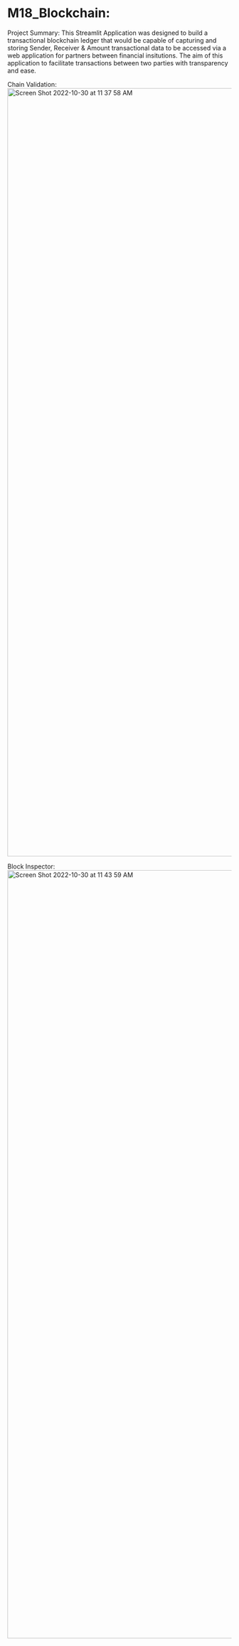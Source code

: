 # M18_Blockchain:
Project Summary:
This Streamlit Application was designed to build a transactional blockchain ledger that would be capable of capturing and storing Sender, Receiver & Amount transactional data to be accessed via a web application for partners between financial insitutions. The aim of this application to facilitate transactions between two parties with transparency and ease. 

Chain Validation:
<img width="1728" alt="Screen Shot 2022-10-30 at 11 37 58 AM" src="https://user-images.githubusercontent.com/39920761/198893096-3e21a22e-87f7-4fae-8c6c-ea7a75aa85bd.png">

Block Inspector:
<img width="1728" alt="Screen Shot 2022-10-30 at 11 43 59 AM" src="https://user-images.githubusercontent.com/39920761/198893205-33af1f3e-fd61-448f-91af-fb943a9f1428.png">
